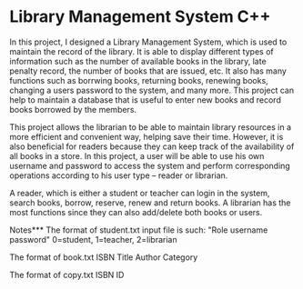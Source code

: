 # Library Management System C++

In this project, I designed a Library Management System, which is used to maintain the record of the library. It is able to display different types of information such as the number of available books in the library, late penalty record, the number of books that are issued, etc. It also has many functions such as borrwing books, returning books, renewing books, changing a users password to the system, and many more. This project can help to maintain a database that is useful to enter new books and record books borrowed by the members. 

This project allows the librarian to be able to maintain library resources in a more efficient and convenient way, helping save their time.
However, it is also beneficial for readers because they can keep track of the availability of all books in a store. In this project, a user will be able to use his own username and password to access the system and perform corresponding operations according to his user type – reader or librarian. 

A reader, which is either a student or teacher can login in the system, search books, borrow, reserve, renew and return books. A librarian has the most functions since they can also add/delete both books or users.

Notes***
The format of student.txt input file is such:
"Role username password"
0=student, 1=teacher, 2=librarian


The format of book.txt
ISBN    Title  Author  Category 

The format of copy.txt
ISBN ID
